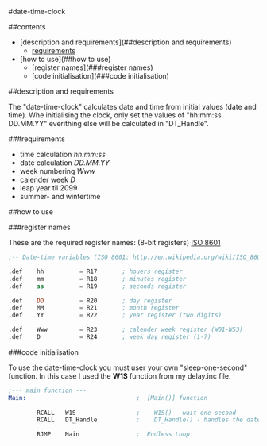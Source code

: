 #date-time-clock

##contents

* [description and requirements](##description and requirements)
    * [requirements](###requirements)
* [how to use](##how to use)
    * [register names](###register names)
    * [code initialisation](###code initialisation)

##description and requirements

The "date-time-clock" calculates date and time from initial values (date and time).
Whe initialising the clock, only set the values of "hh:mm:ss DD.MM.YY"
everithing else will be calculated in "DT_Handle".

###requirements

* time calculation     *hh:mm:ss*
* date calculation     *DD.MM.YY*
* week numbering       *Www*
* calender week        *D*
* leap year til 2099
* summer- and wintertime

##how to use

###register names

These are the required register names:
(8-bit registers) [ISO 8601](http://en.wikipedia.org/wiki/ISO_8601)

```nasm
;-- Date-time variables (ISO 8601: http://en.wikipedia.org/wiki/ISO_8601) ---

.def    hh          = R17       ; houers register
.def    mm          = R18       ; minutes register
.def    ss          = R19       ; seconds register

.def    DD          = R20       ; day register    
.def    MM          = R21       ; month register
.def    YY          = R22       ; year register (two digits)

.def    Www         = R23       ; calender week register (W01-W53)
.def    D           = R24       ; week day register (1-7)
```  

###code initialisation

To use the date-time-clock you must user your own "sleep-one-second" function.
In this case I used the **W1S** function from my delay.inc file.

```nasm
;--- main function ---	
Main:		                        ;  [Main()] function
        
        RCALL   W1S                 ;    W1S() - wait one second
        RCALL   DT_Handle           ;    DT_Handle() - handles the date-time-clock

        RJMP    Main                ;  Endless Loop 
```
